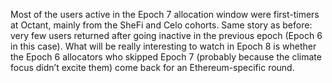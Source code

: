 
Most of the users active in the Epoch 7 allocation window were first-timers at Octant, mainly from the SheFi and Celo cohorts. Same story as before: very few users returned after going inactive in the previous epoch (Epoch 6 in this case). What will be really interesting to watch in Epoch 8 is whether the Epoch 6 allocators who skipped Epoch 7 (probably because the climate focus didn’t excite them) come back for an Ethereum-specific round.